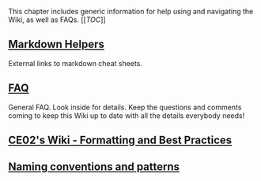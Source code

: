 This chapter includes generic information for help using and navigating the Wiki, as well as FAQs.
[[_TOC_]]
## [Markdown Helpers](/ce02-wiki/General-Information-and-Support/Markdown-Helpers)
External links to markdown cheat sheets.

## [FAQ](/ce02-wiki/General-Information-and-Support/FAQ)
General FAQ. Look inside for details. Keep the questions and comments coming to keep this Wiki up to date with all the details everybody needs!
## [CE02's Wiki - Formatting and Best Practices](/ce02-wiki/General-Information-and-Support/CE02's-Wiki-%2D-Formatting-and-Best-Practices)
## [Naming conventions and patterns](/ce02-wiki/General-Information-and-Support/Naming-conventions-and-patterns)
